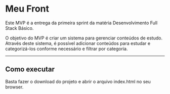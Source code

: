 # Meu Front

Este MVP é a entrega da primeira sprint da matéria Desenvolvimento Full Stack Básico.

O objetivo do MVP é criar um sistema para gerenciar conteúdos de estudo. Através deste sistema, é possível adicionar conteúdos para estudar e categorizá-los conforme necessário e filtrar por categoria.

---
## Como executar

Basta fazer o download do projeto e abrir o arquivo index.html no seu browser.